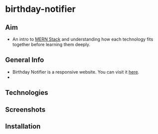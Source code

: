 # birthday-notifier

## Aim
- An intro to [MERN Stack]() and understanding how each technology fits together before learning them deeply.

## General Info
- Birthday Notifier is a responsive website. You can visit it [here]().
- 
## Technologies
## Screenshots
## Installation